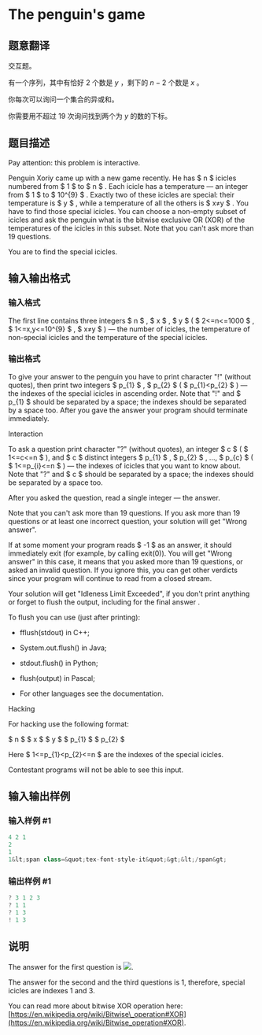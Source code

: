 # The penguin&#039;s game

## 题意翻译

交互题。

有一个序列，其中有恰好 $2$ 个数是 $y$ ，剩下的 $n-2$ 个数是 $x$ 。

你每次可以询问一个集合的异或和。

你需要用不超过 $19$ 次询问找到两个为 $y$ 的数的下标。

## 题目描述

Pay attention: this problem is interactive.

Penguin Xoriy came up with a new game recently. He has $ n $ icicles numbered from $ 1 $ to $ n $ . Each icicle has a temperature — an integer from $ 1 $ to $ 10^{9} $ . Exactly two of these icicles are special: their temperature is $ y $ , while a temperature of all the others is $ x≠y $ . You have to find those special icicles. You can choose a non-empty subset of icicles and ask the penguin what is the bitwise exclusive OR (XOR) of the temperatures of the icicles in this subset. Note that you can't ask more than 19 questions.

You are to find the special icicles.

## 输入输出格式

### 输入格式

The first line contains three integers $ n $ , $ x $ , $ y $ ( $ 2<=n<=1000 $ , $ 1<=x,y<=10^{9} $ , $ x≠y $ ) — the number of icicles, the temperature of non-special icicles and the temperature of the special icicles.

### 输出格式

To give your answer to the penguin you have to print character "!" (without quotes), then print two integers $ p_{1} $ , $ p_{2} $ ( $ p_{1}&lt;p_{2} $ ) — the indexes of the special icicles in ascending order. Note that "!" and $ p_{1} $ should be separated by a space; the indexes should be separated by a space too. After you gave the answer your program should terminate immediately.

Interaction

To ask a question print character "?" (without quotes), an integer $ c $ ( $ 1<=c<=n $ ), and $ c $ distinct integers $ p_{1} $ , $ p_{2} $ , ..., $ p_{c} $ ( $ 1<=p_{i}<=n $ ) — the indexes of icicles that you want to know about. Note that "?" and $ c $ should be separated by a space; the indexes should be separated by a space too.

After you asked the question, read a single integer — the answer.

Note that you can't ask more than 19 questions. If you ask more than 19 questions or at least one incorrect question, your solution will get "Wrong answer".

If at some moment your program reads $ -1 $ as an answer, it should immediately exit (for example, by calling exit(0)). You will get "Wrong answer" in this case, it means that you asked more than 19 questions, or asked an invalid question. If you ignore this, you can get other verdicts since your program will continue to read from a closed stream.

Your solution will get "Idleness Limit Exceeded", if you don't print anything or forget to flush the output, including for the final answer .

To flush you can use (just after printing):

- fflush(stdout) in C++;

- System.out.flush() in Java;

- stdout.flush() in Python;

- flush(output) in Pascal;

- For other languages see the documentation.

Hacking

For hacking use the following format:

$ n $ $ x $ $ y $ $ p_{1} $ $ p_{2} $

Here $ 1<=p_{1}&lt;p_{2}<=n $ are the indexes of the special icicles.

Contestant programs will not be able to see this input.

## 输入输出样例

### 输入样例 #1

```cpp
4 2 1
2
1
1&lt;span class=&quot;tex-font-style-it&quot;&gt;&lt;/span&gt;
```


### 输出样例 #1

```cpp
? 3 1 2 3
? 1 1
? 1 3
! 1 3
```


## 说明

The answer for the first question is ![](https://cdn.luogu.com.cn/upload/vjudge_pic/CF835E/3579feff85b3a33a65d7529a532f9fbb51cc40c4.png).

The answer for the second and the third questions is 1, therefore, special icicles are indexes 1 and 3.

You can read more about bitwise XOR operation here: [https://en.wikipedia.org/wiki/Bitwise\_operation#XOR](https://en.wikipedia.org/wiki/Bitwise_operation#XOR).

